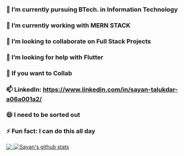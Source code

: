 
### 🔭 I’m currently pursuing BTech. in Information Technology
### 🌱 I’m currently working with MERN STACK
### 👯 I’m looking to collaborate on Full Stack Projects
### 🤔 I’m looking for help with Flutter
### 💬 If you want to Collab 
### 📫 LinkedIn: https://www.linkedin.com/in/sayan-talukdar-a06a001a2/
### 😄 I need to be sorted out
### ⚡ Fun fact: I can do this all day

<a href="https://github.com/Sayan191">
  <img align="center" src="https://github-readme-stats.vercel.app/api/top-langs/?username=Sayan191&theme=light&hide_langs_below=1" />
</a>

<a href="https://github.com/Sayan191">
 <img align="center" src="https://github-readme-stats.vercel.app/api?username=Sayan191&&show_icons=true&title_color=00BFA6&icon_color=F9A826&text_color=000000&bg_color=ffffff" alt="Sayan's github stats"/></a>

